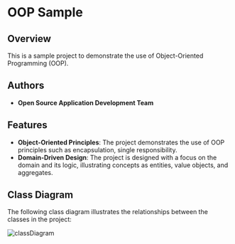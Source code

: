 # OOP Sample

## Overview
This is a sample project to demonstrate the use of Object-Oriented Programming (OOP).

## Authors
- **Open Source Application Development Team**

## Features
- **Object-Oriented Principles**: The project demonstrates the use of OOP principles such as encapsulation, single responsibility.
- **Domain-Driven Design**: The project is designed with a focus on the domain and its logic, illustrating concepts as entities, value objects, and aggregates.

## Class Diagram
The following class diagram illustrates the relationships between the classes in the project:

![classDiagram](https://www.plantuml.com/plantuml/proxy?src=https://raw.githubusercontent.com/upc-pre-202510-1asi0729-4350/oop-sample/refs/heads/master/docs/class-diagram.puml)